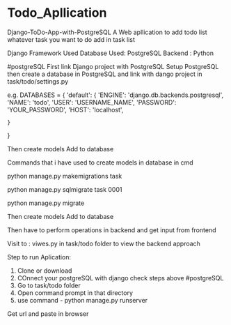 # Todo_Apllication
Django-ToDo-App-with-PostgreSQL
 A Web apllication to add todo list whatever task you want to do add in task list
 
Django Framework Used
Database Used: PostgreSQL
Backend : Python

#postgreSQL
First link Django project with PostgreSQL
Setup PostgreSQL then create a database in PostgreSQL and link with dango project in task/todo/settings.py

e.g.
DATABASES = {
    'default': {
        'ENGINE': 'django.db.backends.postgresql',
        'NAME': 'todo',
        'USER': 'USERNAME_NAME',
        'PASSWORD': 'YOUR_PASSWORD',
        'HOST': 'localhost',

    }
}

Then create models
Add to database

Commands that i have used to create models in database in cmd 

python manage.py makemigrations task

python manage.py sqlmigrate task 0001

python manage.py migrate




Then create models
Add to database

Then have to perform operations in backend and get input from frontend

Visit to : viwes.py in task/todo folder to view the backend approach



Step to run Aplication:

1.  Clone or download
2.  COnnect your postgreSQL with django check steps above #postgreSQL
3.  Go to task/todo folder
4.  Open command prompt in that directory
5.  use command - python manage.py runserver 

Get url and paste in browser
